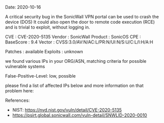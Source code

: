 Date: 2020-10-16

A critical security bug in the SonicWall VPN portal 
can be used to crash the device (DOS)
It could also open the door to remote code execution (RCE)
and is trivial to exploit, without logging in. 


CVE       : CVE-2020-5135
Vendor    : SonicWall
Product   : SonicOS
CPE       : 
BaseScore : 9.4
Vector    : CVSS:3.0/AV:N/AC:L/PR:N/UI:N/S:U/C:L/I:H/A:H

Patches   : available
Exploits  : unknown


we found various IPs in your ORG/ASN,
matching criteria for possible vulnerable systems


False-Positive-Level: low, possible


please find a list of affected IPs below
and more information on that problem here:

References:

- NIST: https://nvd.nist.gov/vuln/detail/CVE-2020-5135
- https://psirt.global.sonicwall.com/vuln-detail/SNWLID-2020-0010




    
